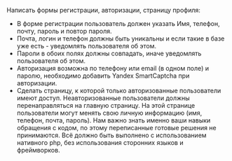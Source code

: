 Написать формы регистрации, авторизации, страницу профиля:
- В форме регистрации пользователь должен указать Имя, телефон, почту, пароль и повтор пароля.
- Почта, логин и телефон должны быть уникальны и если такие в базе уже есть - уведомлять пользователя об этом.
- Пароли в обоих полях должны совпадать, иначе уведомлять пользователя об этом.
- Авторизация возможна по телефону или email (в одном поле) и паролю, необходимо добавить Yandex SmartCaptcha при авторизации.
- Сделать страницу, к которой только авторизованные пользователи имеют доступ. Неавторизованные пользователи должны перенаправляться на главную страницу. На этой странице пользователи могут менять свою личную информацию (имя, телефон, почта, пароль).
  Нам важно знать именно ваши навыки обращения с кодом, по этому переписанные готовые решения не принимаются. Всё должно быть выполнено с использованием нативного php, без использования сторонних языков и фреймворков.
